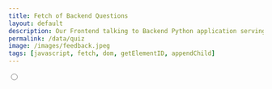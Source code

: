 ```yaml
---
title: Fetch of Backend Questions
layout: default
description: Our Frontend talking to Backend Python application serving questions.  This api allows us to get customer responses. 
permalink: /data/quiz
image: /images/feedback.jpeg
tags: [javascript, fetch, dom, getElementID, appendChild]
---
```

 <div>
   <input type="radio"/>
   
 </div>
<!-- HTML  fragment for page -->
 <div id="result">
    <!-- javascript generated data -->
</div>

<!-- Script is layed out in a sequence (without a function) and will execute when page is loaded -->
<script>

  // prepare HTML defined "result" container for new output
  const resultContainer = document.getElementById("result");

  // keys for joke reactions
  const 1 = "yes";
  const NO = "no";

  // prepare fetch urls
  const url = "https://www.teamcheeseatimetime.tk/api/quiz";
  const fetchQuiz = '/create/{subject}/5'
  // prepare fetch GET options
  const options = {
    method: 'GET', // *GET, POST, PUT, DELETE, etc.
    mode: 'cors', // no-cors, *cors, same-origin
    cache: 'default', // *default, no-cache, reload, force-cache, only-if-cached
    credentials: 'omit', // include, *same-origin, omit
    headers: {
      'Content-Type': 'application/json'
      // 'Content-Type': 'application/x-www-form-urlencoded',
    },
  };
  // prepare fetch PUT options, clones with JS Spread Operator (...)
  const put_options = {...options, method: 'PUT'}; // clones and replaces method

  currentPageIndex = 0;
  questionIdList = []
  // fetch the API
  fetch(url, options)
    // response is a RESTful "promise" on any successful fetch
    .then(response => {
      // check for response errors
      if (response.status !== 200) {
          error('GET API response failure: ' + response.status);
          return;
      }
      // valid response will have JSON data
      response.json().then(data => {
          console.log(data);
          onQuizResult(data);
      })
  })
  // catch fetch errors (ie Nginx ACCESS to server blocked)
  .catch(err => {
    error(err + " " + url);
  });

  // Reaction function to likes or jeers user actions
  function onCheckAnswer(type, put_url, elemID) {

    // fetch the API
    fetch(put_url, put_options)
    // response is a RESTful "promise" on any successful fetch
    .then(response => {
      // check for response errors
      if (response.status !== 200) {
          error("PUT API response failure: " + response.status)
          return;  // api failure
      }
      // valid response will have JSON data
      response.json().then(data => {
          console.log(data);
          // TODO: add checkanswer api call here
      })
    })
    // catch fetch errors (ie Nginx ACCESS to server blocked)
    .catch(err => {
      error(err + " " + put_url);
    });
    
  }

  // Create a page for each question. Set first page to shown and subsequent page to 
  // hidden so will be shown when continue button is pressed by the user
  function onQuizResult(questions: any) {
    index = 0;
    for (const question of questions) {
    
      // make "tr element" for each "row of data"
      const questionDiv = document.createElement("div");
      questionDiv.id = question.id;
      questionIdList.add(questionDiv.id);
      if (index > 0) {
        // Set the first page to shown and rest is not till continue
        // button is pressed
        questionDiv.setAttribute("hidden", true);
      }
      index++;
      if (question.isImage) {
        const desc = document.createElement('use href');
      }
      else {
        questionDiv.innerHTML = question.question;
      } 

      print (question.answer)

      // TODO: loop through choices to make MCs
      const questionButtonDiv = document.createElement("div");
      questionButtonDiv.id= question.id + "choices";
      for (const questionChoice of item.choices) {
        var radioButton = document.createElement("INPUT");
        radioButton.setAttribute("type", "radio");
        var labelValue = document.createElement('label');
        labelValue.innerHTML = questionChoice;
        resultContainer.appendChild(radioButton);
        resultContainer.appendChild(labelValue);
        }
      }

      const questionCheckDiv = document.createElement("div");
      questionCheckDiv.id= question.id + "answer";
      const checkButton = document.createElement('button');
        checkButton.id = question.id + "checkAnswer";
        checkButton.innerHTML = "Check Answer";
        checkButton.onclick = function () {
          // TODO: Call checkanswer rest API ; if score = 0 (result from the API), display incorrect; else display correc
          // how to get question and answer from user to this function
        };
       resultContainer.appendChild(checkButton);  // add "yes button" to yes cell

      const continueButton = document.createElement('button');
        continueButton.id = question.id + "continueButton";
        continueButton.innerHTML = "Continue";
        continueButton.onclick = function () { 
          //TODO: Figure out how to move to next page
          // 1) find next question id and set hidden = false
          // 2) set hidden=true for current page
          // Basically: Hides previous page when you go to another page
          // event.target.parentElement.setAttribute("hidden", true)
          const currentPageId = questionIdList[currentPageIndex];
          currentPageIndex++;
          const nextPageId = questionIdList[currentPageIndex];
          // TODO: currentPageIndex;

        };
        // TODO: another div for solution text
        
        resultContainer.appendChild(checkButton); 

      // Add main div into the dom tree
      resultContainer.appendChild(questionDiv);

      // TODO: remove everything from here since it's for old code
      // td for question cell
      const question = document.createElement("td");
        question.innerHTML = row.id + ". " + row.question;  // add fetched data to innerHTML

      // td for yes cell with onclick actions
      const yes = document.createElement("td");
        const yes_but = document.createElement('button');
        yes_but.id = YES+row.id   // establishes a YEES JS id for cell
        yes_but.innerHTML = row.yes;  // add fetched "yes count" to innerHTML
        yes_but.onclick = function () {
          // onclick function call with "like parameters"
          reaction(YES, like_url+row.id, yes_but.id);  
        };
        yes.appendChild(yes_but);  // add "yes button" to yes cell

      // td for NO cell with onclick actions
      const no = document.createElement("td");
        const no_but = document.createElement('button');
        no_but.id = NO+row.id  // establishes a NO JS id for cell
        no_but.innerHTML = row.no;  // add fetched "no count" to innerHTML
        no_but.onclick = function () {
          // onclick function call with "worst parameters"
          reaction(NO, no_url+row.id, no_but.id);  
        };
        no.appendChild(no_but);  // add "boohoo button" to boohoo cell
        
      // this builds ALL td's (cells) into tr (row) element
      tr.appendChild(question);
      tr.appendChild(yes);
      tr.appendChild(no);

      // this adds all the tr (row) work above to the HTML "result" container
      resultContainer.appendChild(tr);
    }
    
  }
  // Something went wrong with actions or responses
  function error(err) {
    // log as Error in console
    console.error(err);
    // append error to resultContainer
    const tr = document.createElement("tr");
    const td = document.createElement("td");
    td.innerHTML = err;
    tr.appendChild(td);
    resultContainer.appendChild(tr);
  }

</script>
